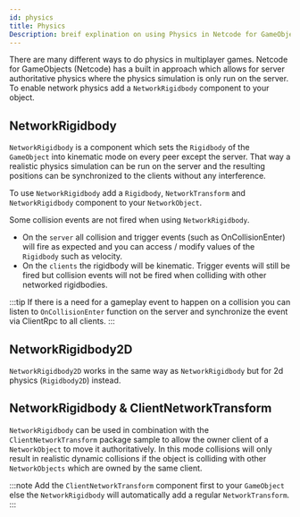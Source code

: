 ```yaml
---
id: physics
title: Physics
Description: breif explination on using Physics in Netcode for GameObjects
---
```


There are many different ways to do physics in multiplayer games. Netcode for GameObjects (Netcode) has a built in approach which allows for server authoritative physics where the physics simulation is only run on the server. To enable network physics add a `NetworkRigidbody` component to your object.

## NetworkRigidbody

`NetworkRigidbody` is a component which sets the `Rigidbody` of the `GameObject` into kinematic mode on every peer except the server. That way a realistic physics simulation can be run on the server and the resulting positions can be synchronized to the clients without any interference.

To use `NetworkRigidbody` add a `Rigidbody`, `NetworkTransform` and `NetworkRigidbody` component to your `NetworkObject`.

Some collision events are not fired when using `NetworkRigidbody`.
- On the `server` all collision and trigger events (such as OnCollisionEnter) will fire as expected and you can access / modify values of the `Rigidbody` such as velocity.
- On the `clients` the rigidbody will be kinematic. Trigger events will still be fired but collision events will not be fired when colliding with other networked rigidbodies.

:::tip
If there is a need for a gameplay event to happen on a collision you can listen to `OnCollisionEnter` function on the server and synchronize the event via ClientRpc to all clients.
:::

## NetworkRigidbody2D

`NetworkRigidbody2D` works in the same way as `NetworkRigidbody` but for 2d physics (`Rigidbody2D`) instead.

## NetworkRigidbody & ClientNetworkTransform

`NetworkRigidbody` can be used in combination with the `ClientNetworkTransform` package sample to allow the owner client of a `NetworkObject` to move it authoritatively. In this mode collisions will only result in realistic dynamic collisions if the object is colliding with other `NetworkObjects` which are owned by the same client.

:::note
Add the `ClientNetworkTransform` component first to your `GameObject` else the `NetworkRigidbody` will automatically add a regular `NetworkTransform`.
:::